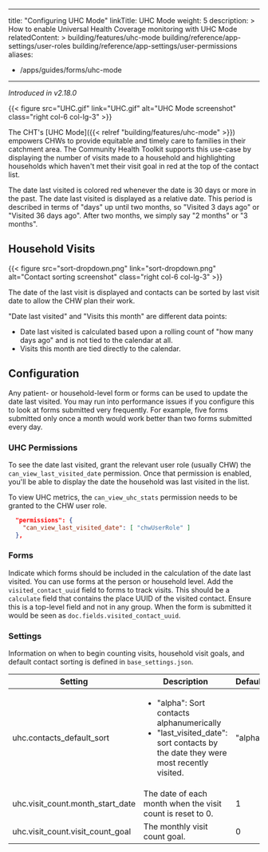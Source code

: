 ---
title: "Configuring UHC Mode"
linkTitle: UHC Mode
weight: 5
description: >
  How to enable Universal Health Coverage monitoring with UHC Mode
relatedContent: >
  building/features/uhc-mode
  building/reference/app-settings/user-roles
  building/reference/app-settings/user-permissions
aliases:
   - /apps/guides/forms/uhc-mode
----

_Introduced in v2.18.0_

{{< figure src="UHC.gif" link="UHC.gif" alt="UHC Mode screenshot" class="right col-6 col-lg-3" >}}

The CHT's [UHC Mode]({{< relref "building/features/uhc-mode" >}}) empowers CHWs to provide equitable and timely care to families in their catchment area. The Community Health Toolkit supports this use-case by displaying the number of visits made to a household and highlighting households which haven't met their visit goal in red at the top of the contact list.

The date last visited is colored red whenever the date is 30 days or more in the past. The date last visited is displayed as a relative date. This period is described in terms of "days" up until two months, so "Visited 3 days ago" or "Visited 36 days ago". After two months, we simply say "2 months" or "3 months".

## Household Visits

{{< figure src="sort-dropdown.png" link="sort-dropdown.png" alt="Contact sorting screenshot" class="right col-6 col-lg-3" >}}

The date of the last visit is displayed and contacts can be sorted by last visit date to allow the CHW plan their work.

"Date last visited" and "Visits this month" are different data points:
- Date last visited is calculated based upon a rolling count of "how many days ago" and is not tied to the calendar at all.
- Visits this month are tied directly to the calendar.

## Configuration

Any patient- or household-level form or forms can be used to update the date last visited. You may run into performance issues if you configure this to look at forms submitted very frequently. For example, five forms submitted only once a month would work better than two forms submitted every day.

### UHC Permissions

To see the date last visited, grant the relevant user role (usually CHW) the `can_view_last_visited_date` permission. Once that permission is enabled, you'll be able to display the date the household was last visited in the list.

To view UHC metrics, the `can_view_uhc_stats` permission needs to be granted to the CHW user role.

```json
  "permissions": {
    "can_view_last_visited_date": [ "chwUserRole" ]
  },
```

### Forms

Indicate which forms should be included in the calculation of the date last visited. You can use forms at the person or household level. Add the `visited_contact_uuid` field to forms to track visits. This should be a `calculate` field that contains the place UUID of the visited contact. Ensure this is a top-level field and not in any group. When the form is submitted it would be seen as `doc.fields.visited_contact_uuid`.

### Settings

Information on when to begin counting visits, household visit goals, and default contact sorting is defined in `base_settings.json`.

| Setting              | Description | Default | Version |
|----------------------|---------|---------|---------|
| uhc.contacts_default_sort | <ul><li>"alpha": Sort contacts alphanumerically</li><li>"last_visited_date": sort contacts by the date they were most recently visited.</li></ul> | "alpha" | 2.18.0 |
| uhc.visit_count.month_start_date | The date of each month when the visit count is reset to 0. | 1 |2.18.0 |
| uhc.visit_count.visit_count_goal | The monthly visit count goal. | 0 | 2.18.0 |
